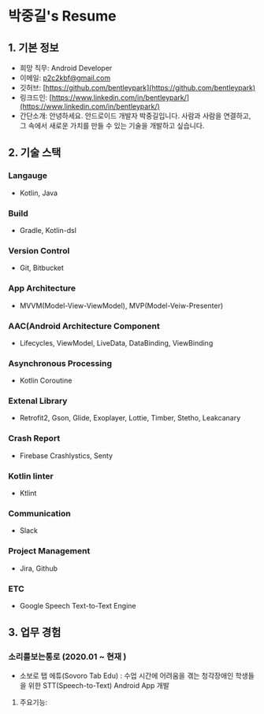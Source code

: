 # 박중길's Resume

## 1. 기본 정보 
* 희망 직무: Android Developer
* 이메일: [p2c2kbf@gmail.com](p2c2kbf@gmail.com)
* 깃허브: [https://github.com/bentleypark](https://github.com/bentleypark)
* 링크드인: [https://www.linkedin.com/in/bentleypark/](https://www.linkedin.com/in/bentleypark/) 
* 간단소개: 안녕하세요. 안드로이드 개발자 박중길입니다. 사람과 사람을 연결하고, 그 속에서 새로운 가치를 만들 수 있는 기술을 개발하고 싶습니다.

## 2. 기술 스택 
### Langauge
* Kotlin, Java
### Build
* Gradle, Kotlin-dsl
### Version Control
* Git, Bitbucket
### App Architecture
* MVVM(Model-View-ViewModel), MVP(Model-Veiw-Presenter)
### AAC(Android Architecture Component
* Lifecycles, ViewModel, LiveData, DataBinding, ViewBinding
### Asynchronous Processing
* Kotlin Coroutine
### Extenal Library
* Retrofit2, Gson, Glide, Exoplayer, Lottie, Timber, Stetho, Leakcanary
### Crash Report
* Firebase Crashlystics, Senty
### Kotlin linter
* Ktlint   
### Communication
* Slack
### Project Management
* Jira, Github
### ETC
* Google Speech Text-to-Text Engine

## 3. 업무 경험 
### 소리를보는통로 (2020.01 ~ 현재 )  
* 소보로 탭 에튜(Sovoro Tab Edu) : 수업 시간에 어려움을 겪는 청각장애인 학생들을 위한 STT(Speech-to-Text) Android App 개발 
1. 주요기능:
